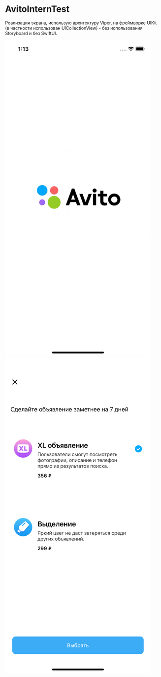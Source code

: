 # AvitoInternTest
Реализация экрана, использую архитектуру Viper, на фреймворке UIKit (в частности использован UICollectionView) - без использования Storyboard и без SwiftUI.

![alt tag](https://github.com/LarDenAle/AvitoInternTest/blob/main/Screen1.png "Заставка")​
![alt tag](https://github.com/LarDenAle/AvitoInternTest/blob/main/Screen2.png "Экран без нажатия")​
